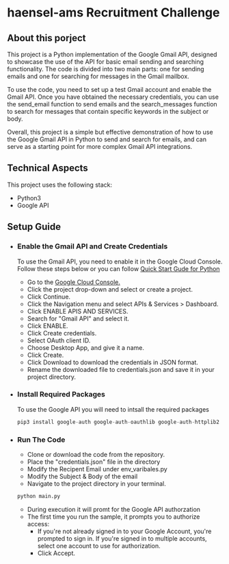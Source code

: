 # haensel-ams Recruitment Challenge

## About this porject
This project is a Python implementation of the Google Gmail API, designed to showcase the use of the API for basic email sending and searching functionality. The code is divided into two main parts: one for sending emails and one for searching for messages in the Gmail mailbox.

To use the code, you need to set up a test Gmail account and enable the Gmail API. Once you have obtained the necessary credentials, you can use the send_email function to send emails and the search_messages function to search for messages that contain specific keywords in the subject or body.

Overall, this project is a simple but effective demonstration of how to use the Google Gmail API in Python to send and search for emails, and can serve as a starting point for more complex Gmail API integrations.

## Technical Aspects
This project uses the following stack:
- Python3
- Google API

## Setup Guide
- ### Enable the Gmail API and Create Credentials
  To use the Gmail API, you need to enable it in the Google Cloud Console. Follow these steps below or you can follow <a 
  href="https://developers.google.com/gmail/api/quickstart/python">Quick Start Gude for Python</a>
  
  - Go to the <a href="https://console.developers.google.com/">Google Cloud Console.</a>
  - Click the project drop-down and select or create a project.
  - Click Continue.
  - Click the Navigation menu and select APIs & Services > Dashboard.
  - Click ENABLE APIS AND SERVICES.
  - Search for "Gmail API" and select it.
  - Click ENABLE.
  - Click Create credentials.
  - Select OAuth client ID.
  - Choose Desktop App, and give it a name.
  - Click Create.
  - Click Download to download the credentials in JSON format.
  - Rename the downloaded file to credentials.json and save it in your project directory.
- ### Install Required Packages
  To use the Google API you will need to intsall the required packages 
  ```python
  pip3 install google-auth google-auth-oauthlib google-auth-httplib2 google-api-python-client
  ```
- ### Run The Code
  - Clone or download the code from the repository.
  - Place the "credentials.json" file in the directory
  - Modify the Recipent Email under env_varibales.py
  - Modify the Subject & Body of the email
  - Navigate to the project directory in your terminal.
  ```python
  python main.py
  ```
  - During execution it will promt for the Google API authorzation
  - The first time you run the sample, it prompts you to authorize access:
    - If you're not already signed in to your Google Account, you're prompted to sign in. If you're signed in to multiple accounts, select one account to use for authorization.
    - Click Accept.